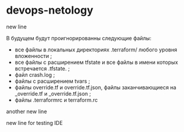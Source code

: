 # devops-netology
new line

В будущем будут проигнорированны следующие файлы:
- все файлы в локальных директориях .terraform/ любого уровня вложенности ;
- все файлы с расширением tfstate и все файлы в имени которых встречается .tfstate. ;
- файл crash.log ; 
- файлы с расширением tvars ;
- файлы override.tf и override.tf.json, файлы заканчивающиеся на  _override.tf и _override.tf.json ;
- файлы .terraformrc и terraform.rc 

another new line

new line for testing IDE